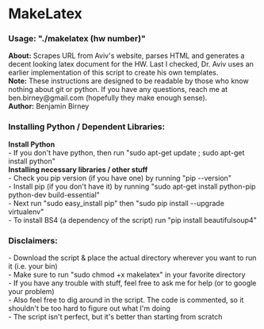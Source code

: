 <h1>MakeLatex</h1>
<h3>Usage: "./makelatex (hw number)"</h3>
<b>About:</b> Scrapes URL from Aviv's website, parses HTML and generates a decent looking latex document for the HW. Last I checked, Dr. Aviv uses an earlier implementation of this script to create his own templates.<br>
<b>Note:</b> These instructions are designed to be readable by those who know nothing about git or python. If you have any questions, reach me at ben.birney@gmail.com (hopefully they make enough sense).<br>
<b>Author:</b> Benjamin Birney

<h3>Installing Python / Dependent Libraries:</h3>
<b>Install Python</b><br>
  - If you don't have python, then run "sudo apt-get update ; sudo apt-get install python"<br>
<b>Installing necessary libraries / other stuff</b><br>
  - Check you pip version (if you have one) by running "pip --version"<br>
  - Install pip (if you don't have it) by running "sudo apt-get install python-pip python-dev build-essential"<br>
  - Next run "sudo easy_install pip" then "sudo pip install --upgrade virtualenv"<br>
  - To install BS4 (a dependency of the script) run "pip install beautifulsoup4"<br>
<h3>Disclaimers:</h3>
- Download the script & place the actual directory wherever you want to run it (i.e. your bin)<br>
- Make sure to run "sudo chmod +x makelatex" in your favorite directory<br>
- If you have any trouble with stuff, feel free to ask me for help (or to google your problem)<br>
- Also feel free to dig around in the script. The code is commented, so it shouldn't be too hard to figure out what I'm doing<br>
- The script isn't perfect, but it's better than starting from scratch
